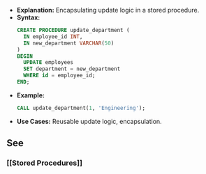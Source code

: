 - **Explanation:** Encapsulating update logic in a stored procedure.
- **Syntax:**
  ```sql
  CREATE PROCEDURE update_department (
    IN employee_id INT,
    IN new_department VARCHAR(50)
  )
  BEGIN
    UPDATE employees
    SET department = new_department
    WHERE id = employee_id;
  END;
  ```
- **Example:**
  ```sql
  CALL update_department(1, 'Engineering');
  ```
- **Use Cases:** Reusable update logic, encapsulation.
## See

### [[Stored Procedures]]